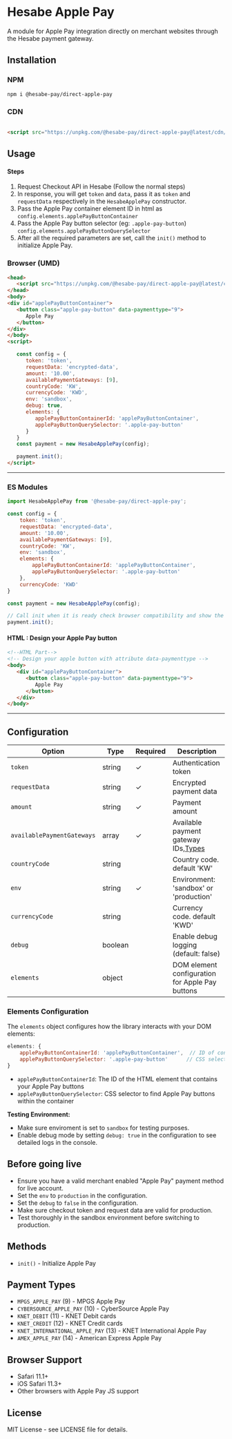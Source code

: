 # Hesabe Apple Pay

A module for Apple Pay integration directly on merchant websites through the Hesabe payment gateway.

## Installation

### NPM

```bash
npm i @hesabe-pay/direct-apple-pay
```

### CDN

```html

<script src="https://unpkg.com/@hesabe-pay/direct-apple-pay@latest/cdn/hesabe-apple-pay.min.js"></script>
```

## Usage

#### Steps

1. Request Checkout API in Hesabe (Follow the normal steps)
2. In response, you will get `token` and `data`, pass it as `token` and `requestData` respectively in the
   `HesabeApplePay` constructor.
3. Pass the Apple Pay container element ID in html as `config.elements.applePayButtonContainer`
4. Pass the Apple Pay button selector (eg: `.apple-pay-button`) `config.elements.applePayButtonQuerySelector`
5. After all the required parameters are set, call the `init()` method to initialize Apple Pay.




### Browser (UMD)

```html
<head>
   <script src="https://unpkg.com/@hesabe-pay/direct-apple-pay@latest/cdn/hesabe-apple-pay.min.js"></script>
</head>
<body>
<div id="applePayButtonContainer">
   <button class="apple-pay-button" data-paymenttype="9">
      Apple Pay
   </button>
</div>
</body>
<script>

   const config = {
      token: 'token',
      requestData: 'encrypted-data',
      amount: '10.00',
      availablePaymentGateways: [9],
      countryCode: 'KW',
      currencyCode: 'KWD',
      env: 'sandbox',
      debug: true,
      elements: {
         applePayButtonContainerId: 'applePayButtonContainer',
         applePayButtonQuerySelector: '.apple-pay-button'
      }
   }
   const payment = new HesabeApplePay(config);

   payment.init();
</script>
```
---

### ES Modules

```javascript
import HesabeApplePay from '@hesabe-pay/direct-apple-pay';

const config = {
    token: 'token',
    requestData: 'encrypted-data',
    amount: '10.00',
    availablePaymentGateways: [9],
    countryCode: 'KW',
    env: 'sandbox',
    elements: {
        applePayButtonContainerId: 'applePayButtonContainer',
        applePayButtonQuerySelector: '.apple-pay-button'
    },
    currencyCode: 'KWD'
}

const payment = new HesabeApplePay(config);

// Call init when it is ready check browser compatibility and show the buttons 
payment.init();
```
#### HTML : Design your Apple Pay button
```html
<!--HTML Part-->
<!-- Design your apple button with attribute data-paymenttype -->
<body>
   <div id="applePayButtonContainer">
      <button class="apple-pay-button" data-paymenttype="9">
         Apple Pay
      </button>
   </div>
</body>
```
---


## Configuration

| Option                     | Type    | Required | Description                                           |
|----------------------------|---------|----------|-------------------------------------------------------|
| `token`                    | string  | ✓        | Authentication token                                  |
| `requestData`              | string  | ✓        | Encrypted payment data                                |
| `amount`                   | string  | ✓        | Payment amount                                        |
| `availablePaymentGateways` | array   | ✓        | Available payment gateway IDs,[Types](#payment-types) |
| `countryCode`              | string  |          | Country code. default 'KW'                            |
| `env`                      | string  | ✓        | Environment: 'sandbox' or 'production'                |
| `currencyCode`             | string  |          | Currency code. default 'KWD'                          |
| `debug`                    | boolean |          | Enable debug logging (default: false)                 |
| `elements`                 | object  |          | DOM element configuration for Apple Pay buttons       |

### Elements Configuration

The `elements` object configures how the library interacts with your DOM elements:

```javascript
elements: {
    applePayButtonContainerId: 'applePayButtonContainer',  // ID of container element
    applePayButtonQuerySelector: '.apple-pay-button'      // CSS selector for buttons
}
```

- `applePayButtonContainerId`: The ID of the HTML element that contains your Apple Pay buttons
- `applePayButtonQuerySelector`: CSS selector to find Apple Pay buttons within the container

**Testing Environment:**
- Make sure enviroment is set to `sandbox` for testing purposes.
- Enable debug mode by setting `debug: true` in the configuration to see detailed logs in the console.

## Before going live
- Ensure you have a valid merchant enabled "Apple Pay" payment method for live account.
- Set the `env` to `production` in the configuration.
- Set the `debug` to `false` in the configuration.
- Make sure checkout token and request data are valid for production.
- Test thoroughly in the sandbox environment before switching to production.


## Methods

- `init()` - Initialize Apple Pay

## Payment Types

- `MPGS_APPLE_PAY` (9) - MPGS Apple Pay
- `CYBERSOURCE_APPLE_PAY` (10) - CyberSource Apple Pay
- `KNET_DEBIT` (11) - KNET Debit cards
- `KNET_CREDIT` (12) - KNET Credit cards
- `KNET_INTERNATIONAL_APPLE_PAY` (13) - KNET International Apple Pay
- `AMEX_APPLE_PAY` (14) - American Express Apple Pay

## Browser Support

- Safari 11.1+
- iOS Safari 11.3+
- Other browsers with Apple Pay JS support

## License

MIT License - see LICENSE file for details.